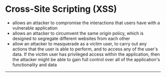 # Cross-Site Scripting   (XSS)

- allows an attacker to compromise the interactions that users have with a vulnerable application
- allows an attacker to circumvent the same origin policy, which is designed to segregate different websites from each other
- allow an attacker to masquerade as a victim user, to carry out any actions that the user is able to perform, and to access any of the user's data. If the victim user has privileged access within the application, then the attacker might be able to gain full control over all of the application's functionality and data
---
